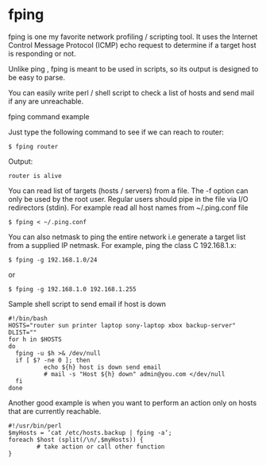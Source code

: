 # fping

fping is one my favorite network profiling / scripting tool. It uses the Internet Control Message Protocol (ICMP) echo request to determine if a target host is responding or not.

Unlike ping , fping is meant to be used in scripts, so its output is designed to be easy to parse.

You can easily write perl / shell script to check a list of hosts and send mail if any are unreachable.

fping command example

Just type the following command to see if we can reach to router:

`$ fping router`

Output:

`router is alive`

You can read list of targets (hosts / servers) from a file. The -f option can only be used by the root user. Regular users should pipe in the file via
I/O redirectors (stdin). For example read all host names from ~/.ping.conf file

`$ fping < ~/.ping.conf`

You can also netmask to ping the entire network i.e generate a target list from a supplied IP netmask. For example, ping the class C 192.168.1.x:

`$ fping -g 192.168.1.0/24`

or

`$ fping -g 192.168.1.0 192.168.1.255`

Sample shell script to send email if host is down
```
#!/bin/bash
HOSTS="router sun printer laptop sony-laptop xbox backup-server"
DLIST=""
for h in $HOSTS
do
  fping -u $h >& /dev/null
  if [ $? -ne 0 ]; then
          echo ${h} host is down send email
          # mail -s "Host ${h} down" admin@you.com </dev/null
  fi
done
```

Another good example is when you want to perform an action only on hosts that are currently reachable.
```
#!/usr/bin/perl
$myHosts = ‘cat /etc/hosts.backup | fping -a‘;
foreach $host (split(/\n/,$myHosts)) {
        # take action or call other function
}
```